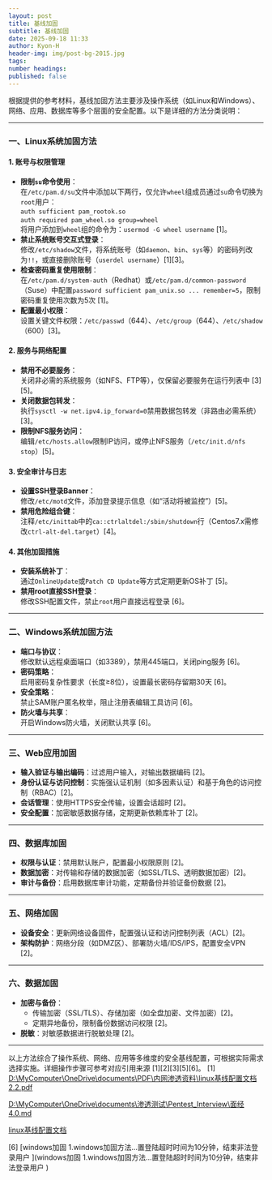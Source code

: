 ```yaml
---
layout: post
title: 基线加固
subtitle: 基线加固
date: 2025-09-18 11:33
author: Kyon-H
header-img: img/post-bg-2015.jpg
tags:
number headings: 
published: false
---
```


根据提供的参考材料，基线加固方法主要涉及操作系统（如Linux和Windows）、网络、应用、数据库等多个层面的安全配置。以下是详细的方法分类说明：

---

### **一、Linux系统加固方法**

#### 1. **账号与权限管理**
- **限制`su`命令使用**：  
  在`/etc/pam.d/su`文件中添加以下两行，仅允许`wheel`组成员通过`su`命令切换为`root`用户：  
  `auth sufficient pam_rootok.so`  
  `auth required pam_wheel.so group=wheel`  
  将用户添加到`wheel`组的命令为：`usermod -G wheel username` [1]。  
- **禁止系统账号交互式登录**：  
  修改`/etc/shadow`文件，将系统账号（如`daemon`、`bin`、`sys`等）的密码列改为`!!`，或直接删除账号（`userdel username`）[1][3]。  
- **检查密码重复使用限制**：  
  在`/etc/pam.d/system-auth`（Redhat）或`/etc/pam.d/common-password`（Suse）中配置`password sufficient pam_unix.so ... remember=5`，限制密码重复使用次数为5次 [1]。  
- **配置最小权限**：  
  设置关键文件权限：`/etc/passwd`（644）、`/etc/group`（644）、`/etc/shadow`（600）[3]。  

#### 2. **服务与网络配置**
- **禁用不必要服务**：  
  关闭非必需的系统服务（如NFS、FTP等），仅保留必要服务在运行列表中 [3][5]。  
- **关闭数据包转发**：  
  执行`sysctl -w net.ipv4.ip_forward=0`禁用数据包转发（非路由必需系统）[3]。  
- **限制NFS服务访问**：  
  编辑`/etc/hosts.allow`限制IP访问，或停止NFS服务（`/etc/init.d/nfs stop`）[5]。  

#### 3. **安全审计与日志**
- **设置SSH登录Banner**：  
  修改`/etc/motd`文件，添加登录提示信息（如“活动将被监控”）[5]。  
- **禁用危险组合键**：  
  注释`/etc/inittab`中的`ca::ctrlaltdel:/sbin/shutdown`行（Centos7.x需修改`ctrl-alt-del.target`）[4]。  

#### 4. **其他加固措施**
- **安装系统补丁**：  
  通过`OnlineUpdate`或`Patch CD Update`等方式定期更新OS补丁 [5]。  
- **禁用root直接SSH登录**：  
  修改SSH配置文件，禁止`root`用户直接远程登录 [6]。  

---

### **二、Windows系统加固方法**
- **端口与协议**：  
  修改默认远程桌面端口（如3389），禁用445端口，关闭ping服务 [6]。  
- **密码策略**：  
  启用密码复杂性要求（长度≥8位），设置最长密码存留期30天 [6]。  
- **安全策略**：  
  禁止SAM账户匿名枚举，阻止注册表编辑工具访问 [6]。  
- **防火墙与共享**：  
  开启Windows防火墙，关闭默认共享 [6]。  

---

### **三、Web应用加固**
- **输入验证与输出编码**：过滤用户输入，对输出数据编码 [2]。  
- **身份认证与访问控制**：实施强认证机制（如多因素认证）和基于角色的访问控制（RBAC）[2]。  
- **会话管理**：使用HTTPS安全传输，设置会话超时 [2]。  
- **安全配置**：加密敏感数据存储，定期更新依赖库补丁 [2]。  

---

### **四、数据库加固**
- **权限与认证**：禁用默认账户，配置最小权限原则 [2]。  
- **数据加密**：对传输和存储的数据加密（如SSL/TLS、透明数据加密）[2]。  
- **审计与备份**：启用数据库审计功能，定期备份并验证备份数据 [2]。  

---

### **五、网络加固**
- **设备安全**：更新网络设备固件，配置强认证和访问控制列表（ACL）[2]。  
- **架构防护**：网络分段（如DMZ区）、部署防火墙/IDS/IPS，配置安全VPN [2]。  

---

### **六、数据加固**
- **加密与备份**：  
  - 传输加密（SSL/TLS）、存储加密（如全盘加密、文件加密）[2]。  
  - 定期异地备份，限制备份数据访问权限 [2]。  
- **脱敏**：对敏感数据进行脱敏处理 [2]。  

---

以上方法综合了操作系统、网络、应用等多维度的安全基线配置，可根据实际需求选择实施。详细操作步骤可参考对应引用来源 [1][2][3][5][6]。
[1] [D:\MyComputer\OneDrive\documents\PDF\内网渗透资料\linux基线配置文档2.2.pdf](D:\MyComputer\OneDrive\documents\PDF\内网渗透资料\linux基线配置文档2.2.pdf)

[D:\MyComputer\OneDrive\documents\渗透测试\Pentest_Interview\面经 4.0.md](D:\MyComputer\OneDrive\documents\渗透测试\Pentest_Interview\面经4.0.md)


[linux基线配置文档](D:\MyComputer\OneDrive\documents\PDF\内网渗透资料\linux基线配置文档2.2.pdf)

[6] [windows加固
1.windows加固方法...置登陆超时时间为10分钟，结束非法登录用户
](windows加固
1.windows加固方法...置登陆超时时间为10分钟，结束非法登录用户
)